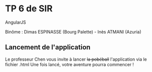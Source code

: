 # TP 6 de SIR

AngularJS

Binôme : Dimas ESPINASSE (Bourg Palette) - Inès ATMANI (Azuria)

## Lancement de l'application
Le professeur Chen vous invite à lancer ~~la pobéball~~ l'application via le fichier .html Une fois lancé, votre aventure pourra commencer !
